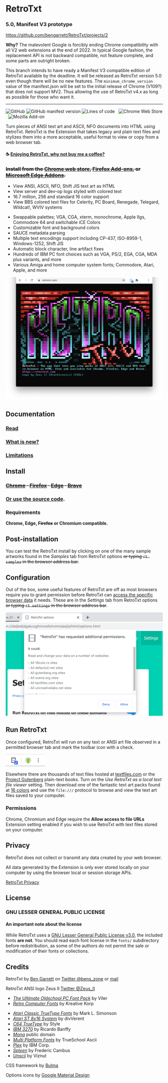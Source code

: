# RetroTxt

### 5.0, Manifest V3 prototype

https://github.com/bengarrett/RetroTxt/projects/2

**Why?** The malevolent Google is forcibly ending Chrome compatibility with all V2 web extensions at the end of 2022. In typical Google fashion, the replacement API is not backward compatible, not feature complete, and some parts are outright broken.

This branch intends to have ready a Manifest V3 compatible edition of RetroTxt available by the deadline. It will be released as RetroTxt version 5.0 even though there will be no new features. The `minimum_chrome_version` value of the manifest.json will be set to the initial release of Chrome (V109?) that does not support MV2. Thus allowing the use of RetroTxt v4.x as long as possible for those who want it.

---

![GitHub](https://img.shields.io/github/license/bengarrett/retrotxt?style=flat-square)
![GitHub manifest version](https://img.shields.io/github/manifest-json/v/bengarrett/retrotxt?filename=ext%2Fmanifest.json&style=flat-square)
![Lines of code](https://img.shields.io/tokei/lines/github/bengarrett/RetroTxt?style=flat-square)
&nbsp;
![Chrome Web Store](https://img.shields.io/chrome-web-store/users/gkjkgilckngllkopkogcaiojfajanahn?color=rgb%280%2C%20153%2C%20255%29&label=Chrome%20installs&style=flat-square)
&nbsp;
![Mozilla Add-on](https://img.shields.io/amo/users/retrotxt?color=E66000&label=Firefox%20installs&style=flat-square)

Turn pieces of ANSI text art and ASCII, NFO documents into HTML using RetroTxt. RetroTxt is the Extension that takes legacy and plain text files and stylizes them into a more acceptable, useful format to view or copy from a web browser tab.

#### ☕ [Enjoying RetroTxt, why not buy me a coffee?](https://www.buymeacoffee.com/4rtEGvUIY)

### ~~Install from the [Chrome web store](https://chrome.google.com/webstore/detail/retrotxt/gkjkgilckngllkopkogcaiojfajanahn), [Firefox Add-ons](https://addons.mozilla.org/en-US/firefox/addon/retrotxt), or [Microsoft Edge Addons](https://microsoftedge.microsoft.com/addons/detail/hmgfnpgcofcpkgkadekmjdicaaeopkog).~~

- View ANSI, ASCII, NFO, Shift JIS text art as HTML
- View server and dev-op logs styled with colored text
- 16.7 million, 256 and standard 16 color support
- View BBS colored text files for Celerity, PC Board, Renegade, Telegard, Wildcat!, WVIV systems

* Swappable palettes; VGA, CGA, xterm, monochrome, Apple IIgs, Commodore 64 and switchable iCE Colors
* Customizable font and background colors
* SAUCE metadata parsing
* Multiple text encodings support including CP-437, ISO-8959-1, Windows-1252, Shift JIS
* Automatic block character, line artifact fixes
* Hundreds of IBM PC font choices such as VGA, PS/2, EGA, CGA, MDA plus variants, and more
* Various Amiga and home computer system fonts; Commodore, Atari, Apple, and more

![RetroTxt showcase](assets/readme-retrotxt.png)

## Documentation

### [Read](https://docs.retrotxt.com/index)

### [What is new?](https://docs.retrotxt.com/changes)

### [Limitations](https://docs.retrotxt.com/limitations)

## Install

### ~~[Chrome](https://chrome.google.com/webstore/detail/retrotxt/gkjkgilckngllkopkogcaiojfajanahn) · [Firefox](https://addons.mozilla.org/en-US/firefox/addon/retrotxt) · [Edge](https://microsoftedge.microsoft.com/addons/detail/hmgfnpgcofcpkgkadekmjdicaaeopkog) · [Brave](https://chrome.google.com/webstore/detail/retrotxt/gkjkgilckngllkopkogcaiojfajanahn)~~

### [Or use the source code](https://docs.retrotxt.com/source_code).

### Requirements

**Chrome, Edge, ~~Firefox~~ or Chromium compatible.**

## Post-installation

You can test the RetroTxt install by clicking on one of the many sample artworks found in the <em>Samples</em> tab from RetroTxt options ~~or typing `rt samples` in the browser address bar.~~

## Configuration

Out of the box, some useful features of RetroTxt are off as most browsers require you to grant permission before RetroTxt can [access the specific browser data](https://docs.retrotxt.com/privacy) it needs. These are in the <em>Settings</em> tab from RetroTxt options ~~or typing `rt settings` in the browser address bar~~.

![Config tab in Options](assets/readme-permissions.png)

## Run RetroTxt

Once configured, RetroTxt will run on any text or ANSI art file observed in a permitted browser tab and mark the toolbar icon with a check.

![RetroTxt toolbar button in Chrome](assets/readme-button.png)

Elsewhere there are thousands of text files hosted at [textfiles.com](http://textfiles.com/directory.html) or the [Project Gutenberg](https://www.gutenberg.org/catalog) plain-text books.
Turn on the <em>Use RetroTxt as a local text file viewer</em> setting.
Then download one of the fantastic text art packs found at [16 colors](https://16colo.rs) and use the `file:///` protocol to browse and view the text art files saved to your computer.

### Permissions

Chrome, Chromium and Edge require the **Allow access to file URLs** Extension setting enabled if you wish to use RetroTxt with text files stored on your computer.

## Privacy

RetroTxt does not collect or transmit any data created by your web browser.

All data generated by the Extension is only ever stored locally on your computer by using the browser local or session storage APIs.

[RetroTxt Privacy](https://docs.retrotxt.com/privacy)

## License

### GNU LESSER GENERAL PUBLIC LICENSE

#### An important note about the license

While RetroTxt uses a [GNU Lesser General Public License v3.0](https://choosealicense.com/licenses/lgpl-3.0), the included fonts **are not**. You should read each font license in the `fonts/` subdirectory before redistribution, as some of the authors do not permit the sale or modification of their fonts or collections.

## Credits

RetroTxt by [Ben Garrett](https://devtidbits.com/ben-garrett) on [Twitter @bens_zone](https://twitter.com/bens_zone) or [mail](mailto:code.by.ben@gmail.com)

RetroTxt ANSI logo Zeus II [Twitter @Zeus_II](https://twitter.com/Zeus_II)

- [_The Ultimate Oldschool PC Font Pack_](https://int10h.org/oldschool-pc-fonts) by Viler
- [_Retro Computer Fonts_](https://www.kreativekorp.com/software/fonts/index.shtml#retro) by Kreative Korp

* [_Atari Classic TrueType Fonts_](http://members.bitstream.net/marksim/atarimac/fonts.html) by Mark L. Simonson
* [_Atari ST 8x16 System_](https://www.dafont.com/atari-st-8x16-system-font.font) by divVerent
* [_C64 TrueType_](https://style64.org/c64-truetype) by Style
* [_IBM 3270_](https://github.com/rbanffy/3270font) by Ricardo Banffy
* [_Mona_](http://monafont.sourceforge.net/index-e.html) public domain
* [_Multi Platform Fonts_](https://github.com/rewtnull/amigafonts) by TrueSchool Ascii
* [_Plex_](https://github.com/IBM/plex) by IBM Corp.
* [_Spleen_](https://github.com/fcambus/spleen) by Frederic Cambus
* [_Unscii_](http://pelulamu.net/unscii) by Viznut

CSS framework by [Bulma](https://bulma.io)

Options icons by [Google Material Design](https://material.io/resources/icons)
